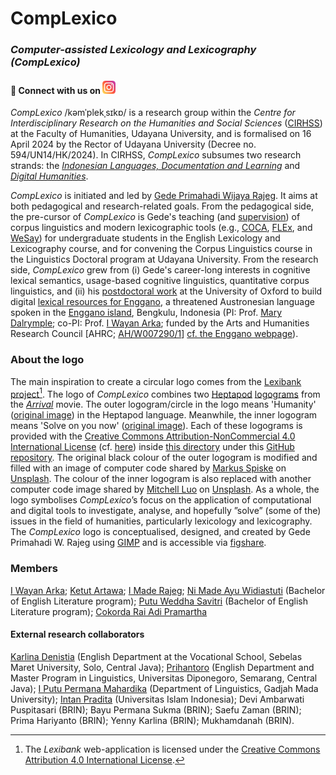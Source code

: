 # CompLexico

### *Computer-assisted Lexicology and Lexicography (CompLexico)*

#### 🤝 Connect with us on <a href="https://www.instagram.com/complexico.unud/"><img src="https://raw.githubusercontent.com/complexico/.github/main/images/instagram.svg" alt="CompLexico | Instagram" width="21px"/></a>

*CompLexico* /kəmˈplekˌsɪkɒ/ is a research group within the *Centre for Interdisciplinary Research on the Humanities and Social Sciences* ([CIRHSS](https://www.cirhss.org/)) at the Faculty of Humanities, Udayana University, and is formalised on 16 April 2024 by the Rector of Udayana University (Decree no. 594/UN14/HK/2024). In CIRHSS, *CompLexico* subsumes two research strands: the [*Indonesian Languages, Documentation and Learning*](https://www.cirhss.org/our-research/indonesian-languages-documentation-and-learning/) and [*Digital Humanities*](https://www.cirhss.org/our-research/digital-humanities/).  

*CompLexico* is initiated and led by [Gede Primahadi Wijaya Rajeg](https://orcid.org/0000-0002-2047-8621). It aims at both pedagogical and research-related goals. From the pedagogical side, the pre-cursor of *CompLexico* is Gede's teaching (and [supervision](https://github.com/complexico/anger-mad-coca?tab=readme-ov-file#related-undergraduate-student-projects)) of corpus linguistics and modern lexicographic tools (e.g., [COCA](https://www.english-corpora.org/coca/), [FLEx](https://software.sil.org/fieldworks/), and [WeSay](https://software.sil.org/wesay/)) for undergraduate students in the English Lexicology and Lexicography course, and for convening the Corpus Linguistics course in the Linguistics Doctoral program at Udayana University. From the research side, *CompLexico* grew from (i) Gede's career-long interests in cognitive lexical semantics, usage-based cognitive linguistics, quantitative corpus linguistics, and (ii) his [postdoctoral work](https://www.ling-phil.ox.ac.uk/people/gede-rajeg) at the University of Oxford to build digital [lexical resources for Enggano](https://portal.sds.ox.ac.uk/Lexical_resources_for_Enggano), a threatened Austronesian language spoken in the [Enggano island](https://maps.app.goo.gl/9TZcjHvqeQWNcuUA7), Bengkulu, Indonesia (PI: Prof. [Mary Dalrymple](https://www.ling-phil.ox.ac.uk/people/mary-dalrymple); co-PI: Prof. [I Wayan Arka](https://researchprofiles.anu.edu.au/en/persons/wayan-arka); funded by the Arts and Humanities Research Council [AHRC; [AH/W007290/1](https://gtr.ukri.org/projects?ref=AH%2FW007290%2F1)] [cf. the Enggano webpage](https://enggano.ling-phil.ox.ac.uk/)).

### About the logo

The main inspiration to create a circular logo comes from the [Lexibank project](https://lexibank.clld.org/)[^1]. The logo of *CompLexico* combines two [Heptapod](https://aliens.fandom.com/wiki/Heptapod) <a href="https://en.wikiquote.org/wiki/Arrival_(film)#:~:text=Because%20unlike%20speech%2C%20a%20logogram,Linguists%20call%20this%20nonlinear%20orthography." target="_blank">logograms</a> from the [*Arrival*](https://www.imdb.com/title/tt2543164/) movie. The outer logogram/circle in the logo means 'Humanity' ([original image](https://github.com/WolframResearch/Arrival-Movie-Live-Coding/blob/master/ScriptLogoJpegs/Humanity1.jpg)) in the Heptapod language. Meanwhile, the inner logogram means 'Solve on you now' ([original image](https://github.com/WolframResearch/Arrival-Movie-Live-Coding/blob/master/ScriptLogoJpegs/SolveOnYouNow1.jpg)). Each of these logograms is provided with the [Creative Commons Attribution-NonCommercial 4.0 International License](http://creativecommons.org/licenses/by-nc/4.0/) (cf. [here](https://github.com/WolframResearch/Arrival-Movie-Live-Coding/blob/master/COPYING.md)) inside [this directory](https://github.com/WolframResearch/Arrival-Movie-Live-Coding/tree/master/ScriptLogoJpegs) under this [GitHub repository](https://github.com/WolframResearch/Arrival-Movie-Live-Coding/tree/master). The original black colour of the outer logogram is modified and filled with an image of computer code shared by [Markus Spiske](https://unsplash.com/@markusspiske?utm_content=creditCopyText&utm_medium=referral&utm_source=unsplash) on [Unsplash](https://unsplash.com/photos/matrix-movie-still-iar-afB0QQw?utm_content=creditCopyText&utm_medium=referral&utm_source=unsplash). The colour of the inner logogram is also replaced with another computer code image shared by [Mitchell Luo](https://unsplash.com/@mitchel3uo?utm_content=creditCopyText&utm_medium=referral&utm_source=unsplash) on [Unsplash](https://unsplash.com/photos/black-and-white-striped-textile-FWoq_ldWlNQ?utm_content=creditCopyText&utm_medium=referral&utm_source=unsplash). As a whole, the logo symbolises *CompLexico*’s focus on the application of computational and digital tools to investigate, analyse, and hopefully ”solve” (some of the) issues in the field of humanities, particularly lexicology and lexicography. The *CompLexico* logo is conceptualised, designed, and created by Gede Primahadi W. Rajeg using [GIMP](https://www.gimp.org/) and is accessible via [figshare](https://doi.org/10.6084/m9.figshare.25744971).

[^1]: The *Lexibank* web-application is licensed under the [Creative Commons Attribution 4.0 International License](http://creativecommons.org/licenses/by/4.0/).

### Members

<a href="https://researchprofiles.anu.edu.au/en/persons/wayan-arka" target="_blank">I Wayan Arka</a>; <a href="https://udayananetworking.unud.ac.id/professor/1784" target="_blank">Ketut Artawa</a>; <a href="https://udayananetworking.unud.ac.id/lecturer/1817-i-made-rajeg" target="_blank">I Made Rajeg</a>; [Ni Made Ayu Widiastuti](https://udayananetworking.unud.ac.id/lecturer/1895-ni-made-ayu-widiastuti) (Bachelor of English Literature program); [Putu Weddha Savitri](https://udayananetworking.unud.ac.id/lecturer/credential/1888-putu-weddha-savitri) (Bachelor of English Literature program); [Cokorda Rai Adi Pramartha](https://udayananetworking.unud.ac.id/lecturer/2379-cokorda-rai-adi-pramartha)

#### External research collaborators

[Karlina Denistia](https://www.researchgate.net/profile/Karlina-Denistia) (English Department at the Vocational School, Sebelas Maret University, Solo, Central Java); [Prihantoro](https://sites.google.com/live.undip.ac.id/prihantoro/home) (English Department and Master Program in Linguistics, Universitas Diponegoro, Semarang, Central Java); [I Putu Permana Mahardika](https://scholar.google.com/citations?user=Saaq65AAAAAJ&hl=en) (Department of Linguistics, Gadjah Mada University); [Intan Pradita](https://pbi.uii.ac.id/2020/06/19/intan-pradita/) (Universitas Islam Indonesia); Devi Ambarwati Puspitasari (BRIN); Bayu Permana Sukma (BRIN); Saefu Zaman (BRIN); Prima Hariyanto (BRIN); Yenny Karlina (BRIN); Mukhamdanah (BRIN).
